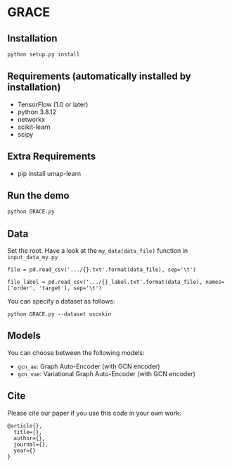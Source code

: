 # GRACE

## Installation

```bash
python setup.py install
```

## Requirements (automatically installed by installation)
* TensorFlow (1.0 or later)
* python 3.8.12
* networkx
* scikit-learn
* scipy

## Extra Requirements
* pip install umap-learn




## Run the demo

```bash
python GRACE.py
```

## Data

Set the root. Have a look at the `my_data(data_file)` function in `input_data_my.py`
```
file = pd.read_csv('.../{}.txt'.format(data_file), sep='\t')
```
```
file_label = pd.read_csv('.../{}_label.txt'.format(data_file), names=['order', 'target'], sep='\t')
```
You can specify a dataset as follows:
```
python GRACE.py --dataset usoskin
```

## Models

You can choose between the following models: 
* `gcn_ae`: Graph Auto-Encoder (with GCN encoder)
* `gcn_vae`: Variational Graph Auto-Encoder (with GCN encoder)


## Cite

Please cite our paper if you use this code in your own work:

```
@article{},
  title={},
  author={},
  journal={},
  year={}
}
```
